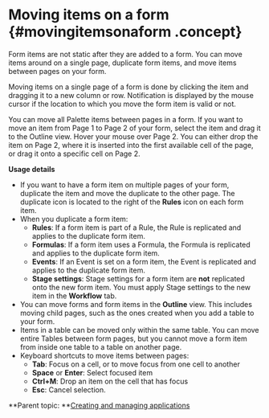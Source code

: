 # Moving items on a form {#movingitemsonaform .concept}

Form items are not static after they are added to a form. You can move items around on a single page, duplicate form items, and move items between pages on your form.

Moving items on a single page of a form is done by clicking the item and dragging it to a new column or row. Notification is displayed by the mouse cursor if the location to which you move the form item is valid or not.

You can move all Palette items between pages in a form. If you want to move an item from Page 1 to Page 2 of your form, select the item and drag it to the Outline view. Hover your mouse over Page 2. You can either drop the item on Page 2, where it is inserted into the first available cell of the page, or drag it onto a specific cell on Page 2.

**Usage details**

-   If you want to have a form item on multiple pages of your form, duplicate the item and move the duplicate to the other page. The duplicate icon is located to the right of the **Rules** icon on each form item.
-   When you duplicate a form item:
    -   **Rules**: If a form item is part of a Rule, the Rule is replicated and applies to the duplicate form item.
    -   **Formulas**: If a form item uses a Formula, the Formula is replicated and applies to the duplicate form item.
    -   **Events**: If an Event is set on a form item, the Event is replicated and applies to the duplicate form item.
    -   **Stage settings**: Stage settings for a form item are **not** replicated onto the new form item. You must apply Stage settings to the new item in the **Workflow** tab.
-   You can move forms and form items in the **Outline** view. This includes moving child pages, such as the ones created when you add a table to your form.
-   Items in a table can be moved only within the same table. You can move entire Tables between form pages, but you cannot move a form item from inside one table to a table on another page.
-   Keyboard shortcuts to move items between pages:
    -   **Tab**: Focus on a cell, or to move focus from one cell to another
    -   **Space** or **Enter**: Select focused item
    -   **Ctrl+M**: Drop an item on the cell that has focus
    -   **Esc**: Cancel selection.

**Parent topic: **[Creating and managing applications](cr_creating_and_managing_toc.md)

